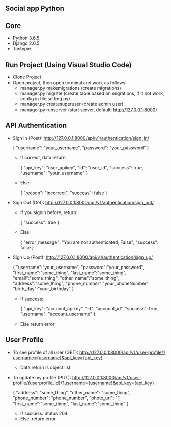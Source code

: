 Social app Python
---
Core
---
* Python 3.6.5
* Django 2.0.5
* Tastypie

Run Project (Using Visual Studio Code)
---
- Clone Project
- Open project, then open terminal and work as follows
    - manager.py makemigrations (create migrations)
    - manager.py migrate (create table based on migrations, if it not work, config in file setting.py)
    - manager.py createsuperuser (create admin user)
    - manager.py runserver (start server, default: http://127.0.0.1:8000)

API Authentication
---
* Sign In (Post): http://127.0.0.1:8000/api/v1/authentication/sign_in/

    {
	"username": "your_username",
	"password": "your_password"
    }
    * If correct, data return:

        {
            "api_key": "user_apikey",
            "id": "user_id",
            "success": true,
            "username": "your_username"
        }
    * Else:

        {
            "reason": "incorrect",
            "success": false
        }
* Sign Out (Get): http://127.0.0.1:8000/api/v1/authentication/sign_out/
    * If you signin before, return:

        {
            "success": true
        }
    * Else:

        {
            "error_message": "You are not authenticated, False",
            "success": false
        }
* Sign Up (Post): http://127.0.0.1:8000/api/v1/authentication/sign_up/

    {
        "username":"your_username",
        "password":"your_password",
        "first_name":"some_thing",
        "last_name":"some_thing",
        "email":"some_thing",
        "other_name":"some_thing",
        "address":"some_thing",
        "phone_number":"your_phoneNumber"
        "birth_day":"your_birthday"
    }
    * If success:

        {
            "api_key": "account_apikey",
            "id": "account_id",
            "success": true,
            "username": "account_username"
        }
    * Else return error

User Profile
---
* To see profile of all user (GET): http://127.0.0.1:8000/api/v1/user-profile/?username={username}&api_key={api_key}
    - Data return is object list
* To update my profile (PUT): http://127.0.0.1:8000/api/v1/user-profile/{userprofile_id}/?username={username}&api_key={api_key}

    {
        "address": "some_thing",
        "other_name": "some_thing",
        "phone_number": "phone_number",
        "photo_url": "",
        "first_name":"some_thing",
        "last_name":"some_thing"
    }
    - If success: Status 204
    - Else, return error